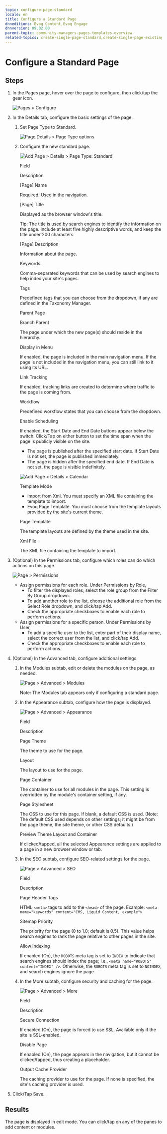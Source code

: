 ```yaml
---
topic: configure-page-standard
locale: en
title: Configure a Standard Page
dnneditions: Evoq Content,Evoq Engage
dnnversion: 09.02.00
parent-topic: community-managers-pages-templates-overview
related-topics: create-single-page-standard,create-single-page-existing,create-single-page-url,create-single-page-file,create-multiple-pages-pb-all,configure-page-existing,configure-page-url,configure-page-file,copy-page-pb-all,edit-page-pb-all,view-hidden-page-pb-all,delete-page-pb-all,restore-deleted-pages,purge-deleted-pages,copy-permissions-to-child-pages-pb-all
---
```


# Configure a Standard Page

## Steps

1.  In the Pages page, hover over the page to configure, then click/tap the gear icon.
    
      
    
    ![Pages > Configure](img/scr-pb-Pages-Configure-E91.png)
    
      
    
2.  In the Details tab, configure the basic settings of the page.
    1.  Set Page Type to Standard.
        
        ![Page Details > Page Type options](img/scr-pb-PageSettings-Details-PageType-E91.png)
        
    2.  Configure the new standard page.
        
          
        
        ![Add Page > Details > Page Type: Standard](img/scr-pb-AddSinglePage-Details-Standard-E91.png)
        
          
        
        Field
        
        Description
        
        \[Page\] Name
        
        Required. Used in the navigation.
        
        \[Page\] Title
        
        Displayed as the browser window's title.
        
        Tip: The title is used by search engines to identify the information on the page. Include at least five highly descriptive words, and keep the title under 200 characters.
        
        \[Page\] Description
        
        Information about the page.
        
        Keywords
        
        Comma-separated keywords that can be used by search engines to help index your site's pages.
        
        Tags
        
        Predefined tags that you can choose from the dropdown, if any are defined in the Taxonomy Manager.
        
        Parent Page
        
        Branch Parent
        
        The page under which the new page(s) should reside in the hierarchy.
        
        Display in Menu
        
        If enabled, the page is included in the main navigation menu. If the page is not included in the navigation menu, you can still link to it using its URL.
        
        Link Tracking
        
        If enabled, tracking links are created to determine where traffic to the page is coming from.
        
        Workflow
        
        Predefined workflow states that you can choose from the dropdown.
        
        Enable Scheduling
        
        If enabled, the Start Date and End Date buttons appear below the switch. Click/Tap on either button to set the time span when the page is publicly visible on the site.
        
        *   The page is published after the specified start date. If Start Date is not set, the page is published immediately.
        *   The page is hidden after the specified end date. If End Date is not set, the page is visible indefinitely.
        
          
        
        ![Add Page > Details > Calendar](img/scr-pb-AddPage-Details-Calendar.png)
        
          
        
        Template Mode
        
        *   Import from Xml. You must specify an XML file containing the template to import.
        *   Evoq Page Template. You must choose from the template layouts provided by the site's current theme.
        
        Page Template
        
        The template layouts are defined by the theme used in the site.
        
        Xml File
        
        The XML file containing the template to import.
        
3.  (Optional) In the Permissions tab, configure which roles can do which actions on this page.
    
      
    
    ![Page > Permissions](img/scr-pb-Page-Permissions-E91.png)
    
      
    
    *   Assign permissions for each role. Under Permissions by Role,
        *   To filter the displayed roles, select the role group from the Filter By Group dropdown.
        *   To add another role to the list, choose the additional role from the Select Role dropdown, and click/tap Add.
        *   Check the appropriate checkboxes to enable each role to perform actions.
    *   Assign permissions for a specific person. Under Permissions by User,
        *   To add a specific user to the list, enter part of their display name, select the correct user from the list, and click/tap Add.
        *   Check the appropriate checkboxes to enable each role to perform actions.
    
4.  (Optional) In the Advanced tab, configure additional settings.
    1.  In the Modules subtab, edit or delete the modules on the page, as needed.
        
          
        
        ![Page > Advanced > Modules](img/scr-pb-Page-Advanced-Modules-E91.png)
        
          
        
        Note: The Modules tab appears only if configuring a standard page.
        
    2.  In the Appearance subtab, configure how the page is displayed.
        
          
        
        ![Page > Advanced > Appearance](img/scr-pb-Page-Advanced-Appearance-E91.png)
        
          
        
        Field
        
        Description
        
        Page Theme
        
        The theme to use for the page.
        
        Layout
        
        The layout to use for the page.
        
        Page Container
        
        The container to use for all modules in the page. This setting is overridden by the module's container setting, if any.
        
        Page Stylesheet
        
        The CSS to use for this page. If blank, a default CSS is used. (Note: The default CSS used depends on other settings; it might be from the page theme, the site theme, or other CSS defaults.)
        
        Preview Theme Layout and Container
        
        If clicked/tapped, all the selected Appearance settings are applied to a page in a new browser window or tab.
        
    3.  In the SEO subtab, configure SEO-related settings for the page.
        
          
        
        ![Page > Advanced > SEO](img/scr-pb-Page-Advanced-SEO-E91.png)
        
          
        
        Field
        
        Description
        
        Page Header Tags
        
        HTML `<meta>` tags to add to the `<head>` of the page. Example: `<meta name="keywords" content="CMS, Liquid Content, example">`
        
        Sitemap Priority
        
        The priority for the page (0 to 1.0; default is 0.5). This value helps search engines to rank the page relative to other pages in the site.
        
        Allow Indexing
        
        If enabled (On), the `ROBOTS` meta tag is set to `INDEX` to indicate that search engines should index the page; i.e., `<meta name="ROBOTS" content="INDEX" />`. Otherwise, the `ROBOTS` meta tag is set to `NOINDEX`, and search engines ignore the page.
        
    4.  In the More subtab, configure security and caching for the page.
        
          
        
        ![Page > Advanced > More](img/scr-pb-Page-Advanced-More-E91.png)
        
          
        
        Field
        
        Description
        
        Secure Connection
        
        If enabled (On), the page is forced to use SSL. Available only if the site is SSL-enabled.
        
        Disable Page
        
        If enabled (On), the page appears in the navigation, but it cannot be clicked/tapped, thus creating a placeholder.
        
        Output Cache Provider
        
        The caching provider to use for the page. If none is specified, the site's caching provider is used.
        
5.  Click/Tap Save.

## Results

The page is displayed in edit mode. You can click/tap on any of the panes to add content or modules.